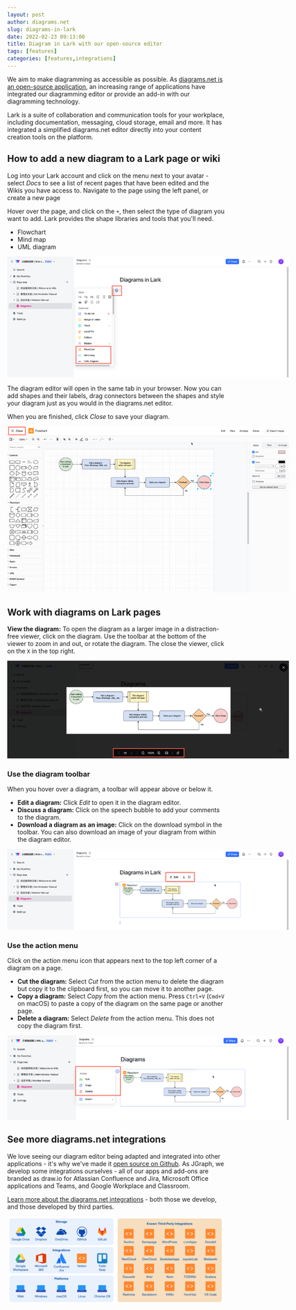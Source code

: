 ```yaml
---
layout: post
author: diagrams.net
slug: diagrams-in-lark
date: 2022-02-23 09:13:00
title: Diagram in Lark with our open-source editor
tags: [features]
categories: [features,integrations]
---
```


We aim to make diagramming as accessible as possible. As [diagrams.net is an open-source application](https://www.diagrams.net/about.html), an increasing range of applications have integrated our diagramming editor or provide an add-in with our diagramming technology.

Lark is a suite of collaboration and communication tools for your workplace, including documentation, messaging, cloud storage, email and more. It has integrated a simplified diagrams.net editor directly into your content creation tools on the platform. 

## How to add a new diagram to a Lark page or wiki

Log into your Lark account and click on the menu next to your avatar - select _Docs_ to see a list of recent pages that have been edited and the Wikis you have access to. Navigate to the page using the left panel, or create a new page

Hover over the page, and click on the ``+``, then select the type of diagram you want to add. Lark provides the shape libraries and tools that you'll need. 
   * Flowchart
   * Mind map
   * UML diagram

<img src="/assets/img/blog/lark-add-diagram.png" style="width=100%;max-width:650px;;height:auto;" alt="Add a new diagram to a page in Lark">

The diagram editor will open in the same tab in your browser. Now you can add shapes and their labels, drag connectors between the shapes and style your diagram just as you would in the diagrams.net editor. 

When you are finished, click _Close_ to save your diagram.

<img src="/assets/img/blog/lark-edit-diagram.png" style="width=100%;max-width:650px;;height:auto;" alt="Edit a diagram in Lark just as you would in diagrams.net">

## Work with diagrams on Lark pages

**View the diagram:** To open the diagram as a larger image in a distraction-free viewer, click on the diagram. Use the toolbar at the bottom of the viewer to zoom in and out, or rotate the diagram. The close the viewer, click on the ``X`` in the top right.

<img src="/assets/img/blog/lark-view-diagram.png" style="width=100%;max-width:650px;;height:auto;" alt="View a diagram in a Lark page in a distraction-free viewer">

### Use the diagram toolbar

When you hover over a diagram, a toolbar will appear above or below it.

* **Edit a diagram:** Click _Edit_ to open it in the diagram editor.
* **Discuss a diagram:** Click on the speech bubble to add your comments to the diagram.
* **Download a diagram as an image:** Click on the download symbol in the toolbar. You can also download an image of your diagram from within the diagram editor.

<img src="/assets/img/blog/lark-edit-comment-on-diagram.png" style="width=100%;max-width:650px;;height:auto;" alt="Edit an existing diagram or add comments in Lark via the toolbar that appears above or below the diagram when you hover over it">

### Use the action menu

Click on the action menu icon that appears next to the top left corner of a diagram on a page.

* **Cut the diagram:** Select _Cut_ from the action menu to delete the diagram but copy it to the clipboard first, so you can move it to another page.
* **Copy a diagram:** Select _Copy_ from the action menu. Press ``Ctrl+V`` (``Cmd+V`` on macOS) to paste a copy of the diagram on the same page or another page.
* **Delete a diagram:** Select _Delete_ from the action menu. This does not copy the diagram first. 

<img src="/assets/img/blog/lark-cut-copy-delete-diagram.png" style="width=100%;max-width:650px;;height:auto;" alt="Use the action menu to move (cut), copy or delete a diagram on a Lark page">

## See more diagrams.net integrations

We love seeing our diagram editor being adapted and integrated into other applications - it's why we've made it [open source on Github](https://github.com/jgraph/drawio). As JGraph, we develop some integrations ourselves - all of our apps and add-ons are branded as draw.io for Atlassian Confluence and Jira, Microsoft Office applications and Teams, and Google Workplace and Classroom.

[Learn more about the diagrams.net integrations](/integrations.html) - both those we develop, and those developed by third parties.

[<img src="/assets/img/blog/integrations.png" style="width=100%;max-width:500px;;height:auto;" alt="There is a large ecosystem of diagrams.net and draw.io apps for diagramming in whichever platform or app you are using for documentation">](/integrations.html)


